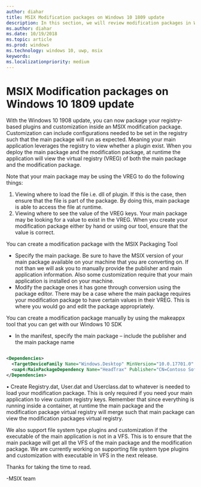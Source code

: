 ```yaml
---
author: diahar
title: MSIX Modification packages on Windows 10 1809 update 
description: In this section, we will review modification packages in Windows 10 1809 Update
ms.author: diahar
ms.date: 10/19/2018
ms.topic: article
ms.prod: windows
ms.technology: windows 10, uwp, msix
keywords: 
ms.localizationpriority: medium
---
```


# MSIX Modification packages on Windows 10 1809 update 
With the Windows 10 1908 update, you can now package your registry-based plugins and customization inside an MSIX modification package. Customization can include configurations needed to be set in the registry such that the main package will run as expected. Meaning your main application leverages the registry to view whether a plugin exist. When you deploy the main package and the modification package, at runtime the application will view the virtual registry (VREG) of both the main package and the modification package. 

Note that your main package may be using the VREG to do the following things: 
1.	Viewing where to load the file i.e. dll of plugin. If this is the case, then ensure that the file is part of the package. By doing this, main package is able to access the file at runtime.  
2.	Viewing where to see the value of the VREG keys. Your main package may be looking for a value to exist in the VREG. When you create your modification package either by hand or using our tool, ensure that the value is correct. 

You can create a modification package with the MSIX Packaging Tool 
-	Specify the main package. Be sure to have the MSIX version of your main package available on your machine that you are converting on. If not than we will ask you to manually provide the publisher and main application information. Also some customization require that your main application is installed on your machine.
-	Modify the package ones it has gone through conversion using the package editor. There may be a case where the main package requires your modification package to have certain values in their VREG. This is where you would go and edit the package appropriately. 

You can create a modification package manually by using the makeappx tool that you can get with our Windows 10 SDK
-	In the manifest, specify the main package – include the publisher and the main package name

```xml

<Dependencies>
  <TargetDeviceFamily Name="Windows.Desktop" MinVersion="10.0.17701.0" MaxVErsionTest="12.0.0.0"/>
  <uap4:MainPackageDependency Name="HeadTrax" Publisher="CN=Contoso Software, O=Contoso Corporation, C=US" />
</Dependencies>
```
•	Create Registry.dat, User.dat and Userclass.dat to whatever is needed to load your modification package. This is only required if you need your main application to view custom registry keys. Remember that since everything is running inside a container, at runtime the main package and the modification package virtual registry will merge such that main package can view the modification packages virtual registry.  

We also support file system type plugins and customization if the executable of the main application is not in a VFS. This is to ensure that the main package will get all the VFS of the main package and the modification package. We are currently working on supporting file system type plugins and customization with executable in VFS in the next release. 

Thanks for taking the time to read. 

-MSIX team
